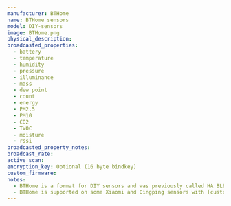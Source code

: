 ```yaml
---
manufacturer: BTHome
name: BTHome sensors
model: DIY-sensors
image: BTHome.png
physical_description:
broadcasted_properties:
  - battery
  - temperature
  - humidity
  - pressure
  - illuminance
  - mass
  - dew point
  - count
  - energy
  - PM2.5
  - PM10
  - CO2
  - TVOC
  - moisture
  - rssi
broadcasted_property_notes:
broadcast_rate:
active_scan:
encryption_key: Optional (16 byte bindkey)
custom_firmware:
notes:
  - BTHome is a format for DIY sensors and was previously called HA BLE. More information about the format can be found on [BTHome website](https://bthome.io)
  - BTHome is supported on some Xiaomi and Qingping sensors with [custom ATC pvvx firmware](https://github.com/pvvx/ATC_MiThermometer) (select HA BLE as advertising format) and on [b-parasite sensors](https://github.com/rbaron/b-parasite).
---
```

